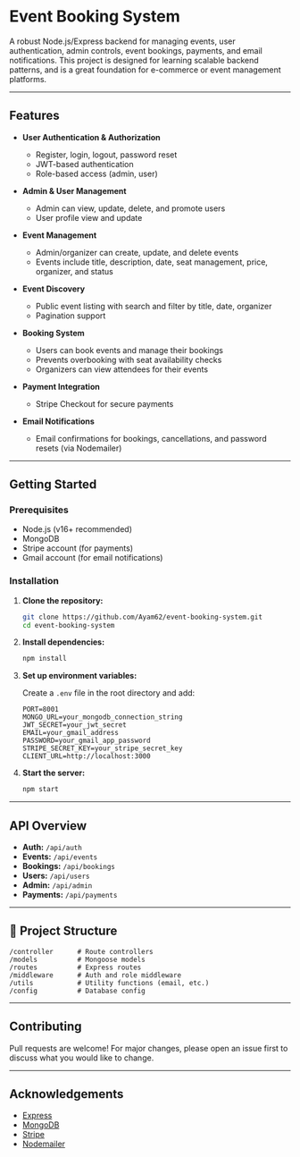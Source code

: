 # Event Booking System

A robust Node.js/Express backend for managing events, user authentication, admin controls, event bookings, payments, and email notifications. This project is designed for learning scalable backend patterns, and is a great foundation for e-commerce or event management platforms.

---

##  Features

- **User Authentication & Authorization**
  - Register, login, logout, password reset
  - JWT-based authentication
  - Role-based access (admin, user)

- **Admin & User Management**
  - Admin can view, update, delete, and promote users
  - User profile view and update

- **Event Management**
  - Admin/organizer can create, update, and delete events
  - Events include title, description, date, seat management, price, organizer, and status

- **Event Discovery**
  - Public event listing with search and filter by title, date, organizer
  - Pagination support

- **Booking System**
  - Users can book events and manage their bookings
  - Prevents overbooking with seat availability checks
  - Organizers can view attendees for their events

- **Payment Integration**
  - Stripe Checkout for secure payments

- **Email Notifications**
  - Email confirmations for bookings, cancellations, and password resets (via Nodemailer)

---

##  Getting Started

### Prerequisites

- Node.js (v16+ recommended)
- MongoDB
- Stripe account (for payments)
- Gmail account (for email notifications)

### Installation

1. **Clone the repository:**
   ```bash
   git clone https://github.com/Ayam62/event-booking-system.git
   cd event-booking-system
   ```

2. **Install dependencies:**
   ```bash
   npm install
   ```

3. **Set up environment variables:**

   Create a `.env` file in the root directory and add:

   ```
   PORT=8001
   MONGO_URL=your_mongodb_connection_string
   JWT_SECRET=your_jwt_secret
   EMAIL=your_gmail_address
   PASSWORD=your_gmail_app_password
   STRIPE_SECRET_KEY=your_stripe_secret_key
   CLIENT_URL=http://localhost:3000
   ```

4. **Start the server:**
   ```bash
   npm start
   ```

---

##  API Overview

- **Auth:** `/api/auth`
- **Events:** `/api/events`
- **Bookings:** `/api/bookings`
- **Users:** `/api/users`
- **Admin:** `/api/admin`
- **Payments:** `/api/payments`

---

## 📁 Project Structure

```
/controller      # Route controllers
/models          # Mongoose models
/routes          # Express routes
/middleware      # Auth and role middleware
/utils           # Utility functions (email, etc.)
/config          # Database config
```

---

##  Contributing

Pull requests are welcome! For major changes, please open an issue first to discuss what you would like to change.

---

##  Acknowledgements

- [Express](https://expressjs.com/)
- [MongoDB](https://www.mongodb.com/)
- [Stripe](https://stripe.com/)
- [Nodemailer](https://nodemailer.com/)
